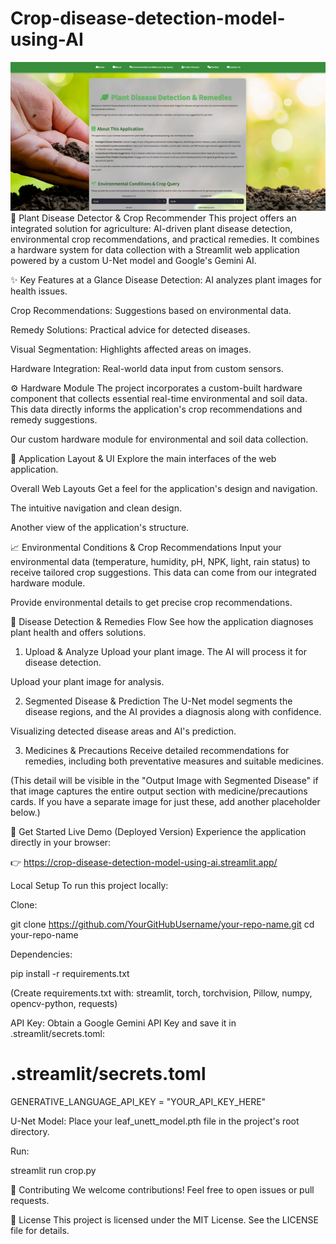 # Crop-disease-detection-model-using-AI

![Alt text for the image](Output_images/web_layout.png)
🌿 Plant Disease Detector & Crop Recommender
This project offers an integrated solution for agriculture: AI-driven plant disease detection, environmental crop recommendations, and practical remedies. It combines a hardware system for data collection with a Streamlit web application powered by a custom U-Net model and Google's Gemini AI.

✨ Key Features at a Glance
Disease Detection: AI analyzes plant images for health issues.

Crop Recommendations: Suggestions based on environmental data.

Remedy Solutions: Practical advice for detected diseases.

Visual Segmentation: Highlights affected areas on images.

Hardware Integration: Real-world data input from custom sensors.

⚙️ Hardware Module
The project incorporates a custom-built hardware component that collects essential real-time environmental and soil data. This data directly informs the application's crop recommendations and remedy suggestions.


Our custom hardware module for environmental and soil data collection.

📸 Application Layout & UI
Explore the main interfaces of the web application.

Overall Web Layouts
Get a feel for the application's design and navigation.


The intuitive navigation and clean design.


Another view of the application's structure.

📈 Environmental Conditions & Crop Recommendations
Input your environmental data (temperature, humidity, pH, NPK, light, rain status) to receive tailored crop suggestions. This data can come from our integrated hardware module.


Provide environmental details to get precise crop recommendations.

🌱 Disease Detection & Remedies Flow
See how the application diagnoses plant health and offers solutions.

1. Upload & Analyze
Upload your plant image. The AI will process it for disease detection.


Upload your plant image for analysis.

2. Segmented Disease & Prediction
The U-Net model segments the disease regions, and the AI provides a diagnosis along with confidence.


Visualizing detected disease areas and AI's prediction.

3. Medicines & Precautions
Receive detailed recommendations for remedies, including both preventative measures and suitable medicines.

(This detail will be visible in the "Output Image with Segmented Disease" if that image captures the entire output section with medicine/precautions cards. If you have a separate image for just these, add another placeholder below.)

🚀 Get Started
Live Demo (Deployed Version)
Experience the application directly in your browser:

👉 https://crop-disease-detection-model-using-ai.streamlit.app/

Local Setup
To run this project locally:

Clone:

git clone https://github.com/YourGitHubUsername/your-repo-name.git
cd your-repo-name

Dependencies:

pip install -r requirements.txt

(Create requirements.txt with: streamlit, torch, torchvision, Pillow, numpy, opencv-python, requests)

API Key: Obtain a Google Gemini API Key and save it in .streamlit/secrets.toml:

# .streamlit/secrets.toml
GENERATIVE_LANGUAGE_API_KEY = "YOUR_API_KEY_HERE"

U-Net Model: Place your leaf_unett_model.pth file in the project's root directory.

Run:

streamlit run crop.py

🤝 Contributing
We welcome contributions! Feel free to open issues or pull requests.

📄 License
This project is licensed under the MIT License. See the LICENSE file for details.

